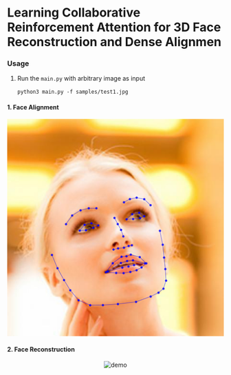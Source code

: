 # Learning Collaborative Reinforcement Attention for 3D Face Reconstruction and Dense Alignmen
### Usage
1. Run the `main.py` with arbitrary image as input
    ```
    python3 main.py -f samples/test1.jpg
#### 1. Face Alignment
<p align="center">
  <img src="samples/test1_0.jpg" alt="dapeng"width="750px">
</p>

#### 2. Face Reconstruction
<p align="center">
  <img src="samples/test1_1.png" alt="demo" width="750px">
</p>  
